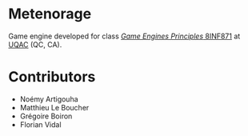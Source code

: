 # Metenorage
Game engine developed for class [*Game Engines Principles* 8INF871](http://cours.uqac.ca/8INF871) at [UQAC](https://uqac.ca) (QC, CA).

# Contributors

- Noémy Artigouha
- Matthieu Le Boucher
- Grégoire Boiron
- Florian Vidal
